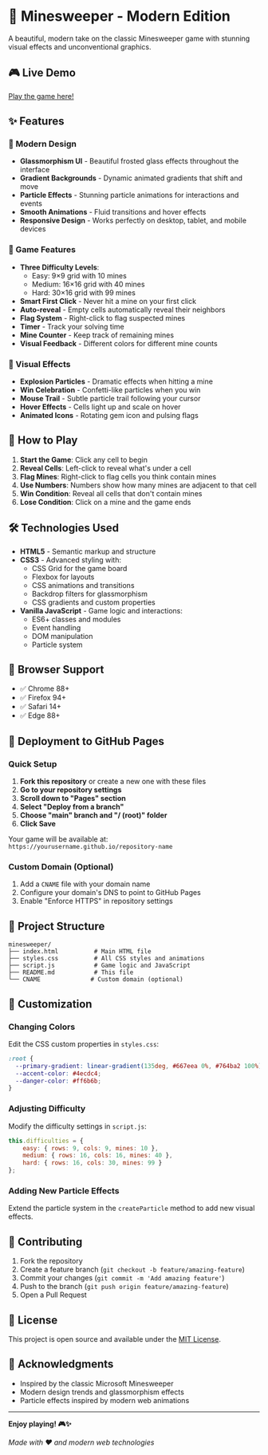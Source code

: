 # 💎 Minesweeper - Modern Edition

A beautiful, modern take on the classic Minesweeper game with stunning visual effects and unconventional graphics.

## 🎮 Live Demo

[Play the game here!](https://zirkman.github.io/minesweeper/)

## ✨ Features

### 🎨 Modern Design
- **Glassmorphism UI** - Beautiful frosted glass effects throughout the interface
- **Gradient Backgrounds** - Dynamic animated gradients that shift and move
- **Particle Effects** - Stunning particle animations for interactions and events
- **Smooth Animations** - Fluid transitions and hover effects
- **Responsive Design** - Works perfectly on desktop, tablet, and mobile devices

### 🎯 Game Features
- **Three Difficulty Levels**:
  - Easy: 9×9 grid with 10 mines
  - Medium: 16×16 grid with 40 mines
  - Hard: 30×16 grid with 99 mines
- **Smart First Click** - Never hit a mine on your first click
- **Auto-reveal** - Empty cells automatically reveal their neighbors
- **Flag System** - Right-click to flag suspected mines
- **Timer** - Track your solving time
- **Mine Counter** - Keep track of remaining mines
- **Visual Feedback** - Different colors for different mine counts

### 🎪 Visual Effects
- **Explosion Particles** - Dramatic effects when hitting a mine
- **Win Celebration** - Confetti-like particles when you win
- **Mouse Trail** - Subtle particle trail following your cursor
- **Hover Effects** - Cells light up and scale on hover
- **Animated Icons** - Rotating gem icon and pulsing flags

## 🚀 How to Play

1. **Start the Game**: Click any cell to begin
2. **Reveal Cells**: Left-click to reveal what's under a cell
3. **Flag Mines**: Right-click to flag cells you think contain mines
4. **Use Numbers**: Numbers show how many mines are adjacent to that cell
5. **Win Condition**: Reveal all cells that don't contain mines
6. **Lose Condition**: Click on a mine and the game ends

## 🛠️ Technologies Used

- **HTML5** - Semantic markup and structure
- **CSS3** - Advanced styling with:
  - CSS Grid for the game board
  - Flexbox for layouts
  - CSS animations and transitions
  - Backdrop filters for glassmorphism
  - CSS gradients and custom properties
- **Vanilla JavaScript** - Game logic and interactions:
  - ES6+ classes and modules
  - Event handling
  - DOM manipulation
  - Particle system

## 📱 Browser Support

- ✅ Chrome 88+
- ✅ Firefox 94+
- ✅ Safari 14+
- ✅ Edge 88+

## 🚀 Deployment to GitHub Pages

### Quick Setup

1. **Fork this repository** or create a new one with these files
2. **Go to your repository settings**
3. **Scroll down to "Pages" section**
4. **Select "Deploy from a branch"**
5. **Choose "main" branch and "/ (root)" folder**
6. **Click Save**

Your game will be available at: `https://yourusername.github.io/repository-name`

### Custom Domain (Optional)

1. Add a `CNAME` file with your domain name
2. Configure your domain's DNS to point to GitHub Pages
3. Enable "Enforce HTTPS" in repository settings

## 📁 Project Structure

```
minesweeper/
├── index.html          # Main HTML file
├── styles.css          # All CSS styles and animations
├── script.js           # Game logic and JavaScript
├── README.md           # This file
└── CNAME              # Custom domain (optional)
```

## 🎨 Customization

### Changing Colors
Edit the CSS custom properties in `styles.css`:

```css
:root {
  --primary-gradient: linear-gradient(135deg, #667eea 0%, #764ba2 100%);
  --accent-color: #4ecdc4;
  --danger-color: #ff6b6b;
}
```

### Adjusting Difficulty
Modify the difficulty settings in `script.js`:

```javascript
this.difficulties = {
    easy: { rows: 9, cols: 9, mines: 10 },
    medium: { rows: 16, cols: 16, mines: 40 },
    hard: { rows: 16, cols: 30, mines: 99 }
};
```

### Adding New Particle Effects
Extend the particle system in the `createParticle` method to add new visual effects.

## 🤝 Contributing

1. Fork the repository
2. Create a feature branch (`git checkout -b feature/amazing-feature`)
3. Commit your changes (`git commit -m 'Add amazing feature'`)
4. Push to the branch (`git push origin feature/amazing-feature`)
5. Open a Pull Request

## 📄 License

This project is open source and available under the [MIT License](LICENSE).

## 🙏 Acknowledgments

- Inspired by the classic Microsoft Minesweeper
- Modern design trends and glassmorphism effects
- Particle effects inspired by modern web animations

---

**Enjoy playing! 🎮✨**

*Made with ❤️ and modern web technologies* 
